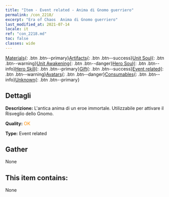 ```yaml
---
title: "Item - Event related - Anima di Gnomo guerriero"
permalink: /con_2218/
excerpt: "Era of Chaos  Anima di Gnomo guerriero"
last_modified_at: 2021-07-14
locale: it
ref: "con_2218.md"
toc: false
classes: wide
---
```

 [Materials](/ItemsIT/){: .btn .btn--primary}[Artifacts](/ItemsIT/Artifacts/){: .btn .btn--success}[Unit Soul](/ItemsIT/UnitSoul/){: .btn .btn--warning}[Unit Awakening](/ItemsIT/UnitAwakening/){: .btn .btn--danger}[Hero Soul](/ItemsIT/HeroSoul/){: .btn .btn--info}[Hero Skill](/ItemsIT/HeroSkill/){: .btn .btn--primary}[Gift](/ItemsIT/Gift/){: .btn .btn--success}[Event related](/ItemsIT/Events/){: .btn .btn--warning}[Avatars](/ItemsIT/Avatars/){: .btn .btn--danger}[Consumables](/ItemsIT/Consumables/){: .btn .btn--info}[Unknown](/ItemsIT/Unknown/){: .btn .btn--primary}

## Dettagli
 **Descrizione:** L'antica anima di un eroe immortale. Utilizzabile per attivare il Risveglio dello Gnomo.

 **Quality:** <span style="color: #FF8C00">OK</span>

 **Type:** Event related

## Gather

  None

## This item contains:

  None

